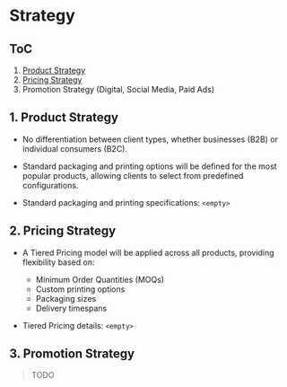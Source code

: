 # Strategy

## ToC
1. [Product Strategy](#1-product-strategy)
2. [Pricing Strategy](#2-pricing-strategy)
3. Promotion Strategy (Digital, Social Media, Paid Ads)


## 1. Product Strategy

- No differentiation between client types, whether businesses (B2B) or individual consumers (B2C).

- Standard packaging and printing options will be defined for the most popular products, allowing clients to select from predefined configurations.

- Standard packaging and printing specifications: `<empty>`

## 2. Pricing Strategy

- A Tiered Pricing model will be applied across all products, providing flexibility based on:
    - Minimum Order Quantities (MOQs)
    - Custom printing options
    - Packaging sizes
    - Delivery timespans
    
- Tiered Pricing details: `<empty>`

## 3. Promotion Strategy
> TODO